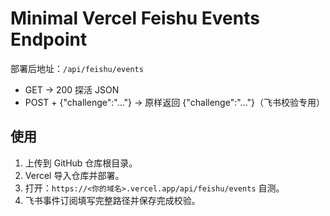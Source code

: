 # Minimal Vercel Feishu Events Endpoint

部署后地址：`/api/feishu/events`

- GET  → 200 探活 JSON
- POST + {"challenge":"..."} → 原样返回 {"challenge":"..."}（飞书校验专用）

## 使用
1. 上传到 GitHub 仓库根目录。
2. Vercel 导入仓库并部署。
3. 打开：`https://<你的域名>.vercel.app/api/feishu/events` 自测。
4. 飞书事件订阅填写完整路径并保存完成校验。
